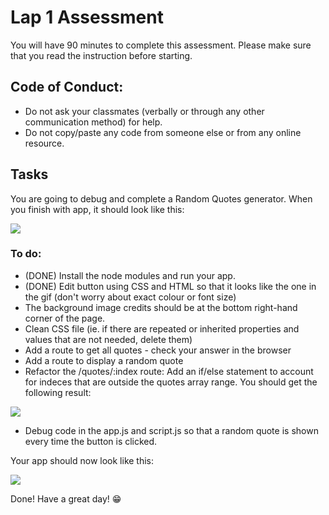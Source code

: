# Lap 1 Assessment

You will have 90 minutes to complete this assessment.
Please make sure that you read the instruction before starting.

## Code of Conduct:

- Do not ask your classmates (verbally or through any other communication method) for help.
- Do not copy/paste any code from someone else or from any online resource.

## Tasks

You are going to debug and complete a Random Quotes generator. When you finish with app, it should look like this:

![](assessment-1-giphy.gif)

### To do:

- (DONE) Install the node modules and run your app.
- (DONE) Edit button using CSS and HTML so that it looks like the one in the gif (don't worry about exact colour or font size) 
- The background image credits should be at the bottom right-hand corner of the page.
- Clean CSS file (ie. if there are repeated or inherited properties and values that are not needed, delete them)
- Add a route to get all quotes - check your answer in the browser
- Add a route to display a random quote
- Refactor the /quotes/:index route: Add an if/else statement to account for indeces that are outside the quotes array range. You should get the following result:

![](app-routes.gif)

- Debug code in the app.js and script.js so that a random quote is shown every time the button is clicked.

Your app should now look like this:

![](assessment-1-giphy.gif)

Done! Have a great day! 😁
